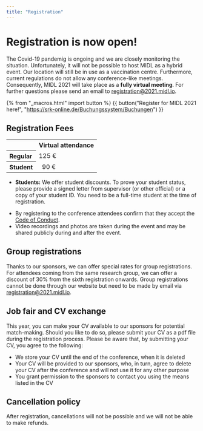 ```yaml
---
title: "Registration"
---
```


# Registration is now open!

The Covid-19 pandemig is ongoing and we are closely monitoring the situation. Unfortunately, it will not be possible to host MIDL as a hybrid event. Our location will still be in use as a vaccination centre. Furthermore, current regulations do not allow any conference-like meetings. Consequently, MIDL 2021 will take place as a **fully virtual meeting**. For further questions please send an email to [registration@2021.midl.io](mailto:registration@2021.midl.io).

{% from "_macros.html" import button %}
{{ button("Register for MIDL 2021 here!", "https://srk-online.de/Buchungssystem/Buchungen") }}

<!-- ## Accommodation

We have reserved rooms and arranged special rates for several hotels in central Lübeck. A booking link will be posted shortly. //-->

## Registration Fees

<table class="grid offset centered">
    <tr>
        <td></td>
	<th scope="col" colspan="2">Virtual attendance</th>
    </tr>
    <tr>
        <th scope="row" align="left">Regular</th>
        <td>125 €</td>
    </tr>
    <tr>
        <th scope="row" align="left">Student</th>
        <td>&nbsp;&nbsp;90 €</td>
    </tr>
</table>

* **Students:** We offer student discounts. To prove your student status, please provide a signed letter from supervisor (or other official) or a copy of your student ID. You need to be a full-time student at the time of registration.
<!--* **PostDocs:** We offer a discount for early-career postdoctoral researchers (max. two years after degree conferral) when registering for virtual participation. To prove your status, please provide an official document stating the date your degree was conferred.-->

<!-- break lists -->

* By registering to the conference attendees confirm that they accept the [Code of Conduct](/code-of-conduct.html).
* Video recordings and photos are taken during the event and may be shared publicly during and after the event.

<!-- ## Childcare

If you are interested in booking childcare or require nursing space during the conference, please get in touch via [2021@midl.io](mailto:2021@midl.io). //-->

## Group registrations

Thanks to our sponsors, we can offer special rates for group registrations. For attendees coming from the same research group, we can offer a discount of 30% from the sixth registration onwards. Group registrations cannot be done through our website but need to be made by email via [registration@2021.midl.io](mailto:registration@2021.midl.io).

## Job fair and CV exchange

This year, you can make your CV available to our sponsors for potential match-making. Should you like to do so, please submit your CV as a pdf file during the registration process. Please be aware that, by submitting your CV, you agree to the following:

* We store your CV until the end of the conference, when it is deleted
* Your CV will be provided to our sponsors, who, in turn, agree to delete your CV after the conference and will not use it for any other purpose
* You grant permission to the sponsors to contact you using the means listed in the CV

## Cancellation policy

After registration, cancellations will not be possible and we will not be able to make refunds. <!-- be accepted in writing until March 24th. Please send an email to [2021@midl.io](mailto:2021@midl.io). Until that time a refund of 70% of the total value will be made. There will be no refunds for cancellations received after this date.
-->

<!-- ## Invitation letters

Invitation letters will be made available for participants upon registration to the conference. For authors of short papers planning to register conditionally upon acceptance of their short paper submission, to help with visa processing times, an invitation letter can be made available in advance through an early submission of a valid short paper. Validity of the submission will be judged by the conference organisers. Early short paper submissions may be updated until the standard submission deadline and will follow the same review / decision process and timeline as any other short paper. Early submissions must be performed through the normal submission procedure using OpenReview, additionally, an email linking to the submission and asking for an invitation letter should be sent to [2021@midl.io](mailto:2021@midl.io). //-->
